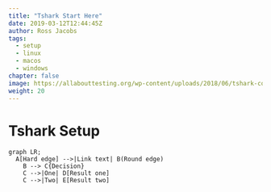 ```yaml
---
title: "Tshark Start Here"
date: 2019-03-12T12:44:45Z
author: Ross Jacobs
tags:
  - setup
  - linux
  - macos
  - windows
chapter: false
image: https://allabouttesting.org/wp-content/uploads/2018/06/tshark-count.jpg
weight: 20
---
```


# Tshark Setup

```mermaid
graph LR;
  A[Hard edge] -->|Link text| B(Round edge)
    B --> C{Decision}
    C -->|One| D[Result one]
    C -->|Two| E[Result two]
```
